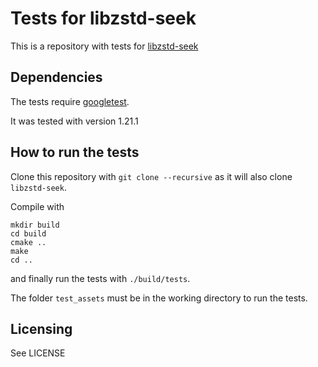 # Tests for libzstd-seek

This is a repository with tests for [libzstd-seek](https://github.com/martinellimarco/libzstd-seek)

## Dependencies

The tests require [googletest](https://github.com/google/googletest).

It was tested with version 1.21.1

## How to run the tests

Clone this repository with `git clone --recursive` as it will also clone `libzstd-seek`.

Compile with

```
mkdir build
cd build
cmake ..
make
cd ..
```

and finally run the tests with `./build/tests`.

The folder `test_assets` must be in the working directory to run the tests.

## Licensing

See LICENSE
